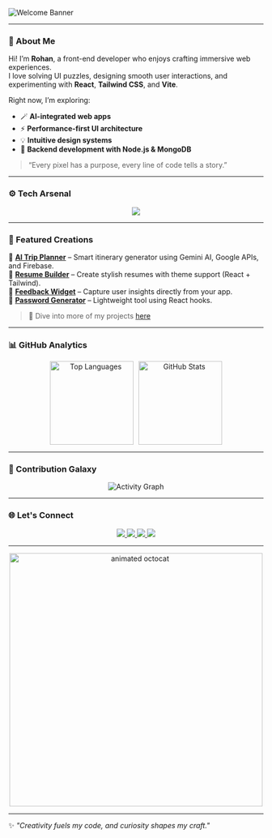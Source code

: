 
<!-- 🌌 Animated Intro -->
![Welcome Banner](https://readme-typing-svg.demolab.com?font=Fira+Code&pause=1000&color=00C2CB&width=435&lines=Hey+there!+I'm+Rohan+👋;Frontend+Developer+%7C+Creative+Coder;Always+learning+%7C+Building+cool+stuff) 

---

### 🧠 About Me
Hi! I’m **Rohan**, a front-end developer who enjoys crafting immersive web experiences.  
I love solving UI puzzles, designing smooth user interactions, and experimenting with **React**, **Tailwind CSS**, and **Vite**.  

Right now, I’m exploring:
- 🪄 **AI-integrated web apps**
- ⚡ **Performance-first UI architecture**
- 💡 **Intuitive design systems**
- 🧱 **Backend development with Node.js & MongoDB**

> “Every pixel has a purpose, every line of code tells a story.”

---

### ⚙️ Tech Arsenal
<p align="center">
  <img src="https://skillicons.dev/icons?i=react,js,html,css,tailwind,vite,figma,nodejs,mongodb,firebase,git,github" />
</p>

---

### 🧩 Featured Creations
🚀 **[AI Trip Planner](https://github.com/r0hanr02/ai-trip-planner)** – Smart itinerary generator using Gemini AI, Google APIs, and Firebase.  
🧰 **[Resume Builder](https://github.com/r0hanr02/resume-builder)** – Create stylish resumes with theme support (React + Tailwind).  
💬 **[Feedback Widget](https://github.com/r0hanr02/feedback-widget)** – Capture user insights directly from your app.  
🔐 **[Password Generator](https://github.com/r0hanr02/password-generator)** – Lightweight tool using React hooks.  

> 🧠 Dive into more of my projects [here](https://github.com/r0hanr02?tab=repositories)

---

### 📊 GitHub Analytics
<div align="center" style="display:flex; justify-content:center; gap:10px; flex-wrap:wrap;">
  <img src="https://github-readme-stats.vercel.app/api/top-langs/?username=r0hanr02&layout=compact&theme=tokyonight" alt="Top Languages" height="165" />
  <img src="https://github-readme-stats.vercel.app/api?username=r0hanr02&show_icons=true&theme=tokyonight" alt="GitHub Stats" height="165" />
</div>


---

### 💫 Contribution Galaxy
<p align="center">
  <img src="https://github-readme-activity-graph.vercel.app/graph?username=r0hanr02&bg_color=0d1117&color=00E0FF&line=00C2CB&point=FFFFFF&area=true&hide_border=true" alt="Activity Graph" />
</p>

---

### 🌐 Let's Connect
<p align="center">
  <a href="https://r0hanrportfolio.vercel.app/">
    <img src="https://img.shields.io/badge/Portfolio-000?style=for-the-badge&logo=About.me&logoColor=white" />
  </a>
  <a href="https://www.linkedin.com/in/rohanrathod01/">
    <img src="https://img.shields.io/badge/LinkedIn-0A66C2?style=for-the-badge&logo=linkedin&logoColor=white" />
  </a>
  <a href="https://x.com/rathodrohan721">
    <img src="https://img.shields.io/badge/Twitter-1DA1F2?style=for-the-badge&logo=twitter&logoColor=white" />
  </a>
  <a href="mailto:rathodrohan721@gmail.com">
    <img src="https://img.shields.io/badge/Gmail-D14836?style=for-the-badge&logo=gmail&logoColor=white" />
  </a>
</p>


---

<p align="center"> <img src="https://raw.githubusercontent.com/saadeghi/saadeghi/master/dino.gif" alt="animated octocat" width="500" /> </p>

---

✨ _"Creativity fuels my code, and curiosity shapes my craft."_

